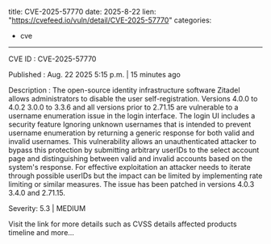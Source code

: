  
title: CVE-2025-57770
date: 2025-8-22
lien: "https://cvefeed.io/vuln/detail/CVE-2025-57770"
categories:
  - cve
---

CVE ID : CVE-2025-57770

Published :  Aug. 22
2025
5:15 p.m. | 15 minutes ago

Description : The open-source identity infrastructure software Zitadel allows administrators to disable the user self-registration. Versions 4.0.0 to 4.0.2
3.0.0 to 3.3.6
and all versions prior to 2.71.15 are vulnerable to a username enumeration issue in the login interface. The login UI includes a security feature
Ignoring unknown usernames
that is intended to prevent username enumeration by returning a generic response for both valid and invalid usernames. This vulnerability allows an unauthenticated attacker to bypass this protection by submitting arbitrary userIDs to the select account page and distinguishing between valid and invalid accounts based on the system's response. For effective exploitation
an attacker needs to iterate through possible userIDs
but the impact can be limited by implementing rate limiting or similar measures. The issue has been patched in versions 4.0.3
3.4.0
and 2.71.15.

Severity: 5.3 | MEDIUM

Visit the link for more details
such as CVSS details
affected products
timeline
and more...
